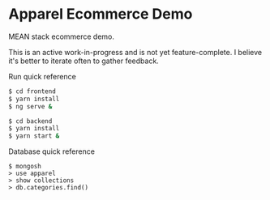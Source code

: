 # Apparel Ecommerce Demo

MEAN stack ecommerce demo.

This is an active work-in-progress and is not yet feature-complete. I believe it's better to iterate often to gather feedback.

Run quick reference
```BASH
$ cd frontend
$ yarn install
$ ng serve &

$ cd backend
$ yarn install
$ yarn start &
```

Database quick reference

```
$ mongosh
> use apparel
> show collections
> db.categories.find()
```